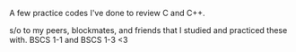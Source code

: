 A few practice codes I've done to review C and C++.

s/o to my peers, blockmates, and friends that I studied and practiced these with.
BSCS 1-1 and BSCS 1-3 <3 
 
